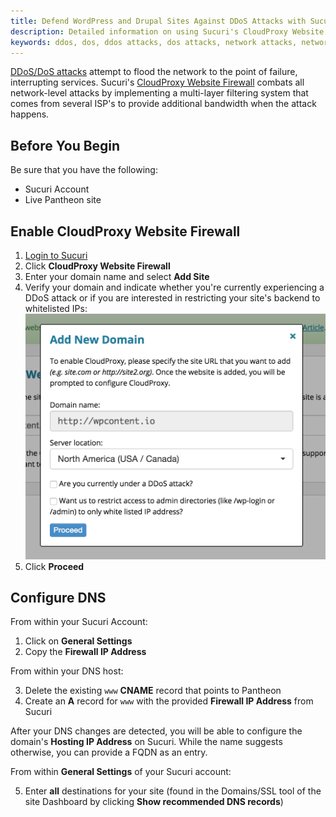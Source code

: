 ```yaml
---
title: Defend WordPress and Drupal Sites Against DDoS Attacks with Sucuri
description: Detailed information on using Sucuri's CloudProxy Website Firewall to mitigate all network level attacks.
keywords: ddos, dos, ddos attacks, dos attacks, network attacks, network-level attacks, network level attacks, secure, sucuri, attacks
---
```

[DDoS/DoS attacks](https://en.wikipedia.org/wiki/Denial-of-service_attack) attempt to flood the network to the point of failure, interrupting services. Sucuri's [CloudProxy Website Firewall](https://sucuri.net/website-firewall/ddos-protection) combats all network-level attacks by implementing a multi-layer filtering system that comes from several ISP's to provide additional bandwidth when the attack happens.

## Before You Begin
Be sure that you have the following:

- Sucuri Account
- Live Pantheon site

## Enable CloudProxy Website Firewall
1. [Login to Sucuri](https://login.sucuri.net/login/)
1. Click **CloudProxy Website Firewall**
1. Enter your domain name and select **Add Site**
1. Verify your domain and indicate whether you're currently experiencing a DDoS attack or if you are interested in restricting your site's backend to whitelisted IPs:
 ![Sucuri Add New Domain](/source/docs/assets/images/sucuri-add-new-domain.png)
1. Click **Proceed**


## Configure DNS
From within your Sucuri Account:

1. Click on **General Settings**
1. Copy the **Firewall IP Address**

From within your DNS host:

<ol start="3"><li> Delete the existing <code>www</code> <strong>CNAME</strong> record that points to Pantheon</li>
<li>Create an <strong>A</strong> record for <code>www</code> with the provided <strong>Firewall IP Address</strong> from Sucuri</li></ol>

After your DNS changes are detected, you will be able to configure the domain's **Hosting IP Address** on Sucuri. While the name suggests otherwise, you can provide a FQDN as an entry.

From within **General Settings** of your Sucuri account:
<ol start="5"><li>Enter <strong>all</strong> destinations for your site (found in the Domains/SSL tool of the site Dashboard by clicking <strong>Show recommended DNS records</strong>)</ol>
